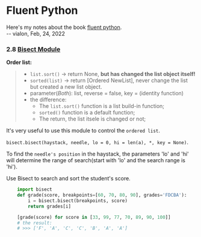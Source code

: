 # Fluent Python

Here's my notes about the book [fluent python]().  
-- vialon, Feb, 24, 2022

### 2.8 [Bisect Module](https://docs.python.org/3/library/bisect.html)

__Order list:__
> * `list.sort()` -> return None, __but has changed the list object itself!__
> * `sorted(list)` -> return [Ordered NewList], never change the list but created a new list object.
> * parameter(_Both_): list, reverse = false, key = (identity function)
> * the difference:
>   * The `list.sort()` function is a list build-in function;
>   * `sorted()` function is a default function;
>   * The return, the list itsele is changed or not; 
> 

It's very useful to use this module to control the `ordered list`.

`bisect.bisect(haystack, needle, lo = 0, hi = len(a), *, key = None)`.

To find the `needle's position` in the haystack, the parameters 'lo' and 'hi' will determine the range of search(start with 'lo' and the search range is 'hi').

Use Bisect to search and sort the student's score.

```python
    import bisect
    def grade(score, breakpoints=[60, 70, 80, 90], grades='FDCBA'):
        i = bisect.bisect(breakpoints, score)
        return grades[i]

    [grade(score) for score in [33, 99, 77, 70, 89, 90, 100]]
    # the result:
    # >>> ['F', 'A', 'C', 'C', 'B', 'A', 'A']
```